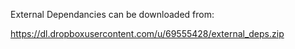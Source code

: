 External Dependancies can be downloaded from:

https://dl.dropboxusercontent.com/u/69555428/external_deps.zip
